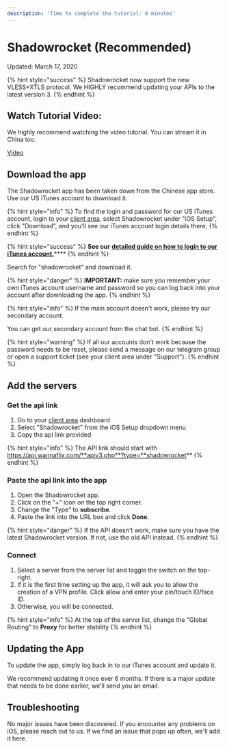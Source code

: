 ```yaml
---
description: 'Time to complete the tutorial: 8 minutes'
---
```


# Shadowrocket \(Recommended\)

Updated: March 17, 2020

{% hint style="success" %}
Shadowrocket now support the new VLESS+XTLS protocol. We HIGHLY recommend updating your APIs to the latest version 3.
{% endhint %}

## Watch Tutorial Video:

We highly recommend watching the video tutorial. You can stream it in China too.

[Video](https://watch.cloudflarestream.com/11c409c0fca6a7925f61e28945ff4bd1)

## Download the app

The Shadowrocket app has been taken down from the Chinese app store. Use our US iTunes account to download it.

{% hint style="info" %}
To find the login and password for our US iTunes account, login to your [client area](https://wannaflix.com/clientarea.php), select Shadowrocket under "iOS Setup", click "Download", and you'll see our iTunes account login details there.
{% endhint %}

{% hint style="success" %}
**See our** [**detailed guide on how to login to our iTunes account.**](../switching-itunes-account.md)\*\*\*\*
{% endhint %}

Search for "shadowrocket" and download it.

{% hint style="danger" %}
**IMPORTANT:** make sure you remember your own iTunes account username and password so you can log back into your account after downloading the app.
{% endhint %}

{% hint style="info" %}
If the main account doesn't work, please try our secondary account. 

You can get our secondary account from the chat bot.
{% endhint %}

{% hint style="warning" %}
If all our accounts don't work because the password needs to be reset, please send a message on our telegram group  or open a support ticket \(see your client area under "Support"\).
{% endhint %}

## Add the servers

### Get the api link

1. Go to your [client area](https://wannaflix.com/clientarea.php) dashboard
2. Select "Shadowrocket" from the iOS Setup dropdown menu
3. Copy the api link provided 

{% hint style="info" %}
The API link should start with https://api.wannaflix.com/**apiv3.php**?type=**shadowrocket**
{% endhint %}

### Paste the api link into the app

1. Open the Shadowrocket app.
2. Click on the "+" icon on the top right corner.
3. Change the "Type" to **subscribe**.
4. Paste the link into the URL box and click **Done**.

{% hint style="danger" %}
If the API doesn't work, make sure you have the latest Shadowrocket version. If not, use the old API instead.
{% endhint %}

### **Connect**

1. Select a server from the server list and toggle the switch on the top-right.
2. If it is the first time setting up the app, it will ask you to allow the creation of a VPN profile. Click allow and enter your pin/touch ID/face ID.
3. Otherwise, you will be connected.

{% hint style="info" %}
At the top of the server list, change the "Global Routing" to **Proxy** for better stability
{% endhint %}

## Updating the App

To update the app, simply log back in to our iTunes account and update it. 

We recommend updating it once ever 6 months. If there is a major update that needs to be done earlier, we'll send you an email.

## Troubleshooting

No major issues have been discovered. If you encounter any problems on iOS, please reach out to us. If we find an issue that pops up often, we'll add it here.


